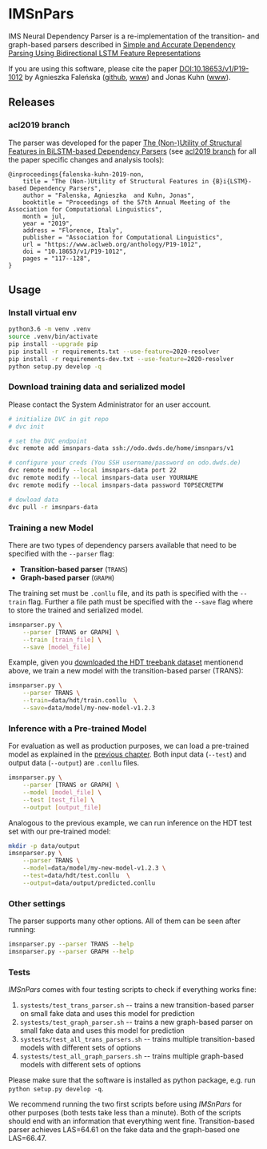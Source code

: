 # IMSnPars
IMS Neural Dependency Parser is a re-implementation of the transition- and graph-based parsers described in [Simple and Accurate Dependency Parsing Using Bidirectional LSTM Feature Representations](https://aclweb.org/anthology/Q16-1023)

If you are using this software, please cite the paper [DOI:10.18653/v1/P19-1012](http://doi.org/10.18653/v1/P19-1012) by Agnieszka Faleńska ([github](https://github.com/AgnieszkaFalenska/), [www](https://www.ims.uni-stuttgart.de/en/institute/team/Falenska/)) and Jonas Kuhn ([www](https://www.ims.uni-stuttgart.de/en/institute/team/Kuhn-00013/)).


## Releases

### acl2019 branch
The parser was developed for the paper [The (Non-)Utility of Structural Features in BiLSTM-based
Dependency Parsers](https://www.aclweb.org/anthology/P19-1012) (see [acl2019 branch](https://github.com/AgnieszkaFalenska/IMSnPars/tree/acl2019) for all the paper specific changes and analysis tools):

```
@inproceedings{falenska-kuhn-2019-non,
    title = "The (Non-)Utility of Structural Features in {B}i{LSTM}-based Dependency Parsers",
    author = "Falenska, Agnieszka  and Kuhn, Jonas",
    booktitle = "Proceedings of the 57th Annual Meeting of the Association for Computational Linguistics",
    month = jul,
    year = "2019",
    address = "Florence, Italy",
    publisher = "Association for Computational Linguistics",
    url = "https://www.aclweb.org/anthology/P19-1012",
    doi = "10.18653/v1/P19-1012",
    pages = "117--128",
}
```


## Usage

### Install virtual env

```sh
python3.6 -m venv .venv
source .venv/bin/activate
pip install --upgrade pip
pip install -r requirements.txt --use-feature=2020-resolver
pip install -r requirements-dev.txt --use-feature=2020-resolver
python setup.py develop -q
```

### Download training data and serialized model
Please contact the System Administrator for an user account.

```sh
# initialize DVC in git repo
# dvc init

# set the DVC endpoint
dvc remote add imsnpars-data ssh://odo.dwds.de/home/imsnpars/v1

# configure your creds (You SSH username/password on odo.dwds.de)
dvc remote modify --local imsnpars-data port 22
dvc remote modify --local imsnpars-data user YOURNAME
dvc remote modify --local imsnpars-data password TOPSECRETPW

# dowload data
dvc pull -r imsnpars-data
```

### Training a new Model
There are two types of dependency parsers available
that need to be specified with the `--parser` flag:

- **Transition-based parser** (`TRANS`)
- **Graph-based parser** (`GRAPH`)

The training set must be `.conllu` file, 
and its path is specified with the `--train` flag.
Further a file path must be specified with the `--save` flag
where to store the trained and serialized model.

```sh
imsnparser.py \
    --parser [TRANS or GRAPH] \
    --train [train_file] \
    --save [model_file]
```

Example, given you [downloaded the HDT treebank dataset](#download-training-data-and-serialized-model) mentionend above,
we train a new model with the transition-based parser (TRANS):

```sh
imsnparser.py \
    --parser TRANS \
    --train=data/hdt/train.conllu  \
    --save=data/model/my-new-model-v1.2.3
```

### Inference with a Pre-trained Model
For evaluation as well as production purposes, 
we can load a pre-trained model as explained in the [previous chapter](#training-a-new-model).
Both input data (`--test`) and output data (`--output`) are `.conllu` files.

```sh
imsnparser.py \
    --parser [TRANS or GRAPH] \
    --model [model_file] \
    --test [test_file] \
    --output [output_file]
```

Analogous to the previous example,
we can run inference on the HDT test set with our pre-trained model:

```sh
mkdir -p data/output
imsnparser.py \
    --parser TRANS \
    --model=data/model/my-new-model-v1.2.3 \
    --test=data/hdt/test.conllu  \
    --output=data/output/predicted.conllu
```

### Other settings
The parser supports many other options. All of them can be seen after running:
```sh
imsnparser.py --parser TRANS --help
imsnparser.py --parser GRAPH --help
```


### Tests
*IMSnPars* comes with four testing scripts to check if everything works fine:
1. `systests/test_trans_parser.sh` -- trains a new transition-based parser on small fake data and uses this model for prediction
2. `systests/test_graph_parser.sh` -- trains a new graph-based parser on small fake data and uses this model for prediction
3. `systests/test_all_trans_parsers.sh` -- trains multiple transition-based models with different sets of options
4. `systests/test_all_graph_parsers.sh` -- trains multiple graph-based models with different sets of options

Please make sure that the software is installed as python package, e.g. run `python setup.py develop -q`.

We recommend running the two first scripts before using *IMSnPars* for other purposes (both tests take less than a minute). Both of the scripts should end with an information that everything went fine. Transition-based parser achieves LAS=64.61 on the fake data and the graph-based one LAS=66.47.
